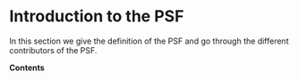 # Introduction to the PSF

In this section we give the definition of the PSF and go through the different contributors of the PSF.

**Contents**

```{tableofcontents}
```
